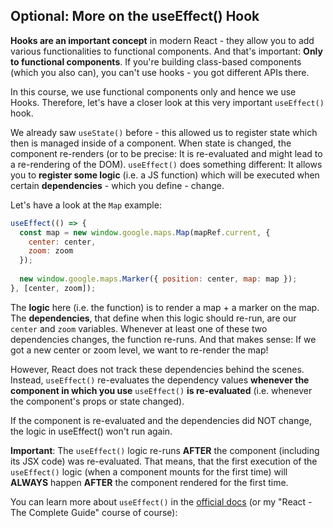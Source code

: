 ## Optional: More on the useEffect() Hook
**Hooks are an important concept** in modern React - they allow you to add various functionalities to functional components. And that's important: **Only to functional components**.
If you're building class-based components (which you also can), you can't use hooks - you got different APIs there.

In this course, we use functional components only and hence we use Hooks. Therefore, let's have a closer look at this very important `useEffect()` hook.

We already saw `useState()` before - this allowed us to register state which then is managed inside of a component. When state is changed, the component re-renders (or to be precise: It is re-evaluated and might lead to a re-rendering of the DOM).
`useEffect()` does something different: It allows you to **register some logic** (i.e. a JS function) which will be executed when certain **dependencies** - which you define - change.

Let's have a look at the `Map` example:
```javascript
useEffect(() => {
  const map = new window.google.maps.Map(mapRef.current, {
    center: center,
    zoom: zoom
  });
  
  new window.google.maps.Marker({ position: center, map: map });
}, [center, zoom]);
```
The **logic** here (i.e. the function) is to render a map + a marker on the map.
The **dependencies**, that define when this logic should re-run, are our `center` and `zoom` variables. Whenever at least one of these two dependencies changes, the function re-runs.
And that makes sense: If we got a new center or zoom level, we want to re-render the map!

However, React does not track these dependencies behind the scenes. Instead, `useEffect()` re-evaluates the dependency values **whenever the component in which you use** `useEffect()` **is re-evaluated** (i.e. whenever the component's props or state changed).

If the component is re-evaluated and the dependencies did NOT change, the logic in useEffect() won't run again.

**Important**: The `useEffect()` logic re-runs **AFTER** the component (including its JSX code) was re-evaluated. That means, that the first execution of the `useEffect()` logic (when a component mounts for the first time) will **ALWAYS** happen **AFTER** the component rendered for the first time.

You can learn more about `useEffect()` in the [official docs](https://reactjs.org/docs/hooks-reference.html#useeffect) (or my "React - The Complete Guide" course of course): 